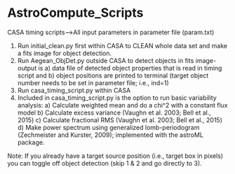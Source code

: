 # AstroCompute_Scripts
CASA timing scripts-->All input parameters in parameter file (param.txt)

1. Run initial_clean.py first within CASA to CLEAN whole data set and make a fits image for object detection.
2. Run Aegean_ObjDet.py outside CASA to detect objects in fits image- output is a) data file of detected object properties that is read in timing script and b) object positions are printed to terminal (target object number needs to be set in parameter file; i.e., ind=1)
3. Run casa_timing_script.py within CASA
4. Included in casa_timing_script.py is the option to run basic variability analysis:
    a) Calculate weighted mean and do a chi^2 with a constant flux model
    b) Calculate excess variance (Vaughn et al. 2003; Bell et al., 2015)
    c) Calculate fractional RMS (Vaughn et al. 2003; Bell et al., 2015)
    d) Make power spectrum using generalized lomb-periodogram (Zechmeister and Kurster, 2009); implemented with
       the astroML package.

Note: If you already have a target source position (i.e., target box in pixels) you can toggle off object detection (skip 1 & 2 and go directly to 3).
